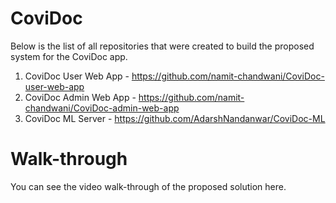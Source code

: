 # CoviDoc

Below is the list of all repositories that were created to build the proposed system for the CoviDoc app.

  1. CoviDoc User Web App - https://github.com/namit-chandwani/CoviDoc-user-web-app
  2. CoviDoc Admin Web App - https://github.com/namit-chandwani/CoviDoc-admin-web-app
  3. CoviDoc ML Server - https://github.com/AdarshNandanwar/CoviDoc-ML

# Walk-through
You can see the video walk-through of the proposed solution here.
